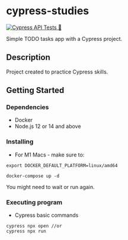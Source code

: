 # cypress-studies
[![Cypress API Tests 🧪](https://github.com/enzofurlan/cypress-studies/actions/workflows/ci.yml/badge.svg?branch=main)](https://github.com/enzofurlan/cypress-studies/actions/workflows/ci.yml)

Simple TODO tasks app with a Cypress project.

## Description

Project created to practice Cypress skills.

## Getting Started

### Dependencies

* Docker
* Node.js 12 or 14 and above

### Installing

* For M1 Macs - make sure to:
```
export DOCKER_DEFAULT_PLATFORM=linux/amd64
```
```
docker-compose up -d
```
You might need to wait or run again.

### Executing program

* Cypress basic commands
```
cypress npx open //or
cypress npx run
```
